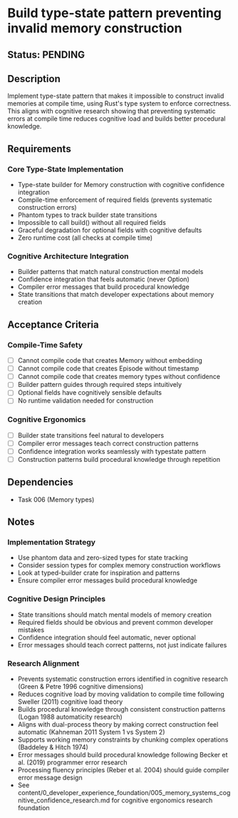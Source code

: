 # Build type-state pattern preventing invalid memory construction

## Status: PENDING

## Description
Implement type-state pattern that makes it impossible to construct invalid memories at compile time, using Rust's type system to enforce correctness. This aligns with cognitive research showing that preventing systematic errors at compile time reduces cognitive load and builds better procedural knowledge.

## Requirements

### Core Type-State Implementation
- Type-state builder for Memory construction with cognitive confidence integration
- Compile-time enforcement of required fields (prevents systematic construction errors)
- Phantom types to track builder state transitions
- Impossible to call build() without all required fields
- Graceful degradation for optional fields with cognitive defaults
- Zero runtime cost (all checks at compile time)

### Cognitive Architecture Integration
- Builder patterns that match natural construction mental models
- Confidence integration that feels automatic (never Option<Confidence>)
- Compiler error messages that build procedural knowledge
- State transitions that match developer expectations about memory creation

## Acceptance Criteria

### Compile-Time Safety
- [ ] Cannot compile code that creates Memory without embedding
- [ ] Cannot compile code that creates Episode without timestamp
- [ ] Cannot compile code that creates memory types without confidence
- [ ] Builder pattern guides through required steps intuitively
- [ ] Optional fields have cognitively sensible defaults
- [ ] No runtime validation needed for construction

### Cognitive Ergonomics
- [ ] Builder state transitions feel natural to developers
- [ ] Compiler error messages teach correct construction patterns
- [ ] Confidence integration works seamlessly with typestate pattern
- [ ] Construction patterns build procedural knowledge through repetition

## Dependencies
- Task 006 (Memory types)

## Notes

### Implementation Strategy
- Use phantom data and zero-sized types for state tracking
- Consider session types for complex memory construction workflows
- Look at typed-builder crate for inspiration and patterns
- Ensure compiler error messages build procedural knowledge

### Cognitive Design Principles
- State transitions should match mental models of memory creation
- Required fields should be obvious and prevent common developer mistakes
- Confidence integration should feel automatic, never optional
- Error messages should teach correct patterns, not just indicate failures

### Research Alignment
- Prevents systematic construction errors identified in cognitive research (Green & Petre 1996 cognitive dimensions)
- Reduces cognitive load by moving validation to compile time following Sweller (2011) cognitive load theory
- Builds procedural knowledge through consistent construction patterns (Logan 1988 automaticity research)
- Aligns with dual-process theory by making correct construction feel automatic (Kahneman 2011 System 1 vs System 2)
- Supports working memory constraints by chunking complex operations (Baddeley & Hitch 1974)
- Error messages should build procedural knowledge following Becker et al. (2019) programmer error research
- Processing fluency principles (Reber et al. 2004) should guide compiler error message design
- See content/0_developer_experience_foundation/005_memory_systems_cognitive_confidence_research.md for cognitive ergonomics research foundation